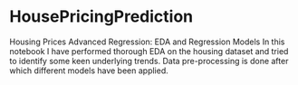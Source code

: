 # HousePricingPrediction
Housing Prices Advanced Regression: EDA and Regression Models In this notebook I have performed thorough EDA on the housing dataset and tried to identify some keen underlying trends. Data pre-processing is done after which different models have been applied. 
